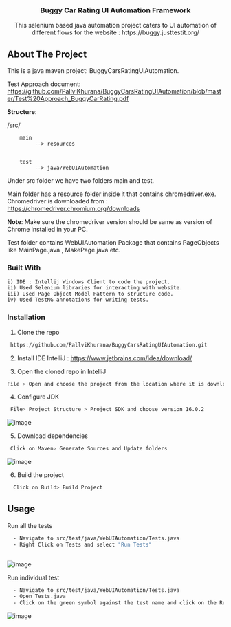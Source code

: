   <h3 align="center">Buggy Car Rating UI Automation Framework</h3>

  <p align="center">
  This selenium based java automation project caters to UI automation of different flows for the website : https://buggy.justtestit.org/ 
   <br />
  </p>
</p>

<!-- ABOUT THE PROJECT -->
## About The Project
This is a java maven project: BuggyCarsRatingUiAutomation.

Test Approach document: https://github.com/PallviKhurana/BuggyCarsRatingUIAutomation/blob/master/Test%20Approach_BuggyCarRating.pdf

**Structure**:

 /src/
 
        main
             --> resources
           
           
        test
             --> java/WebUIAutomation

Under src folder we have two folders main and test.

Main folder has a resource folder inside it that contains chromedriver.exe. Chromedriver is downloaded from : https://chromedriver.chromium.org/downloads

**Note**: Make sure the chromedriver version should be same as version of Chrome installed in your PC.

Test folder contains WebUIAutomation Package that contains PageObjects like MainPage.java , MakePage.java etc.


### Built With
```
i) IDE : Intellij Windows Client to code the project.
ii) Used Selenium libraries for interacting with website.
iii) Used Page Object Model Pattern to structure code.
iv) Used TestNG annotations for writing tests.

```
### Installation

1. Clone the repo

```sh
 https://github.com/PallviKhurana/BuggyCarsRatingUIAutomation.git
 ```
2. Install IDE IntelliJ : https://www.jetbrains.com/idea/download/

3. Open the cloned repo in IntelliJ 
```sh 
File > Open and choose the project from the location where it is downloaded
```
4. Configure JDK 
  ```sh
   File> Project Structure > Project SDK and choose version 16.0.2
```

![image](https://user-images.githubusercontent.com/15661497/135017449-689a27d0-82ed-4fb2-a0df-6e26fc27abe3.png)

5. Download dependencies
  ```sh
   Click on Maven> Generate Sources and Update folders
```
![image](https://user-images.githubusercontent.com/15661497/135017759-dd7f1409-3732-4f18-9b3d-b9515cb57fd9.png)

6. Build the project
 ```sh
   Click on Build> Build Project
```

<!-- USAGE EXAMPLES -->
## Usage

Run all the tests
 ```sh
   - Navigate to src/test/java/WebUIAutomation/Tests.java
   - Right Click on Tests and select "Run Tests"
   
```
![image](https://user-images.githubusercontent.com/15661497/135018403-e813e30f-66c0-43f3-b0ae-f5d955d2a3ef.png)

Run individual test
 ```sh
   - Navigate to src/test/java/WebUIAutomation/Tests.java
   - Open Tests.java
   - Click on the green symbol against the test name and click on the Run <TestName> option as shown below
   `````
![image](https://user-images.githubusercontent.com/15661497/135018882-218b4b16-0ad0-4ffb-b694-04caa5b364b8.png)
